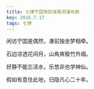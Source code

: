 ```yaml
---
title: 七律宁囯铁匠峰黒洞瀑布群
key: 2016.7.17
tags: 七律
---
```


闲访宁囯是偶然，瀑前独坐梦相牵。

石边凉透花间月，山角爽极竹外烟。

好静不能忘活水，乐悠非也学神仙。

假如有意住此地，归隐凡心二十年。

</br>

